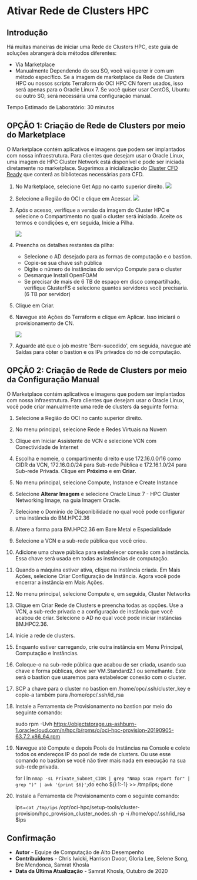 # Ativar Rede de Clusters HPC

## Introdução

Há muitas maneiras de iniciar uma Rede de Clusters HPC, este guia de soluções abrangerá dois métodos diferentes:

*   Via Marketplace
*   Manualmente Dependendo do seu SO, você vai querer ir com um método específico. Se a imagem de marketplace da Rede de Clusters HPC ou nossos scripts Terraform do OCI HPC CN forem usados, isso será apenas para o Oracle Linux 7. Se você quiser usar CentOS, Ubuntu ou outro SO, será necessária uma configuração manual.

Tempo Estimado de Laboratório: 30 minutos

## **OPÇÃO 1**: Criação de Rede de Clusters por meio do Marketplace

O Marketplace contém aplicativos e imagens que podem ser implantados com nossa infraestrutura. Para clientes que desejam usar o Oracle Linux, uma imagem de HPC Cluster Network está disponível e pode ser iniciada diretamente no marketplace. Sugerimos a inicialização do [Cluster CFD Ready](https://cloudmarketplace.oracle.com/marketplace/en_US/listing/75645211) que conterá as bibliotecas necessárias para CFD.

1.  No Marketplace, selecione Get App no canto superior direito. ![](images/get-app.png " ")
    
2.  Selecione a Região do OCI e clique em Acessar. ![](images/sign-in.png " ")
    
3.  Após o acesso, verifique a versão da imagem do Cluster HPC e selecione o Compartimento no qual o cluster será iniciado. Aceite os termos e condições e, em seguida, Inicie a Pilha.
    
    ![](images/launch-stack.png " ")
    
4.  Preencha os detalhes restantes da pilha:
    
    *   Selecione o AD desejado para as formas de computação e o bastion.
    *   Copie-se sua chave ssh pública
    *   Digite o número de instâncias do serviço Compute para o cluster
    *   Desmarque Install OpenFOAM
    *   Se precisar de mais de 6 TB de espaço em disco compartilhado, verifique GlusterFS e selecione quantos servidores você precisaria. (6 TB por servidor)
5.  Clique em Criar.
    
6.  Navegue até Ações do Terraform e clique em Aplicar. Isso iniciará o provisionamento de CN.
    
    ![](images/apply.png " ")
    
7.  Aguarde até que o job mostre 'Bem-sucedido', em seguida, navegue até Saídas para obter o bastion e os IPs privados do nó de computação.
    

## **OPÇÃO 2**: Criação de Rede de Clusters por meio da Configuração Manual

O Marketplace contém aplicativos e imagens que podem ser implantados com nossa infraestrutura. Para clientes que desejam usar o Oracle Linux, você pode criar manualmente uma rede de clusters da seguinte forma:

1.  Selecione a Região do OCI no canto superior direito.
    
2.  No menu principal, selecione Rede e Redes Virtuais na Nuvem
    
3.  Clique em Iniciar Assistente de VCN e selecione VCN com Conectividade de Internet
    
4.  Escolha e nomeie, o compartimento direito e use 172.16.0.0/16 como CIDR da VCN, 172.16.0.0/24 para Sub-rede Pública e 172.16.1.0/24 para Sub-rede Privada. Clique em **Próximo** e em **Criar**.
    
5.  No menu principal, selecione Compute, Instance e Create Instance
    
6.  Selecione **Alterar Imagem** e selecione Oracle Linux 7 - HPC Cluster Networking Image, na guia Imagem Oracle.
    
7.  Selecione o Domínio de Disponibilidade no qual você pode configurar uma instância do BM.HPC2.36
    
8.  Altere a forma para BM.HPC2.36 em Bare Metal e Especialidade
    
9.  Selecione a VCN e a sub-rede pública que você criou.
    
10.  Adicione uma chave pública para estabelecer conexão com a instância. Essa chave será usada em todas as instâncias de computação.
    
11.  Quando a máquina estiver ativa, clique na instância criada. Em Mais Ações, selecione Criar Configuração de Instância. Agora você pode encerrar a instância em Mais Ações.
    
12.  No menu principal, selecione Compute e, em seguida, Cluster Networks
    
13.  Clique em Criar Rede de Clusters e preencha todas as opções. Use a VCN, a sub-rede privada e a configuração de instância que você acabou de criar. Selecione o AD no qual você pode iniciar instâncias BM.HPC2.36.
    
14.  Inicie a rede de clusters.
    
15.  Enquanto estiver carregando, crie outra instância em Menu Principal, Computação e Instâncias.
    
16.  Coloque-o na sub-rede pública que acabou de ser criada, usando sua chave e forma públicas, deve ser VM.Standard2.1 ou semelhante. Este será o bastion que usaremos para estabelecer conexão com o cluster.
    
17.  SCP a chave para o cluster no bastion em /home/opc/.ssh/cluster\_key e copie-a também para /home/opc/.ssh/id\_rsa
    
18.  Instale a Ferramenta de Provisionamento no bastion por meio do seguinte comando:
    
        sudo rpm -Uvh https://objectstorage.us-ashburn-1.oraclecloud.com/n/hpc/b/rpms/o/oci-hpc-provision-20190905-63.7.2.x86_64.rpm
        
19.  Navegue até Compute e depois Pools de Instâncias na Console e colete todos os endereços IP do pool de rede de clusters. Ou use esse comando no bastion se você não tiver mais nada em execução na sua sub-rede privada.
    
        for i in `nmap -sL Private_Subnet_CIDR | grep "Nmap scan report for" | grep ")" | awk '{print $6}'`;do echo ${i:1:-1} >> /tmp/ips; done
        
20.  Instale a Ferramenta de Provisionamento com o seguinte comando:
    
        ips=`cat /tmp/ips`
        /opt/oci-hpc/setup-tools/cluster-provision/hpc_provision_cluster_nodes.sh -p -i /home/opc/.ssh/id_rsa $ips
        

## Confirmação

*   **Autor** - Equipe de Computação de Alto Desempenho
*   **Contribuidores** - Chris Iwicki, Harrison Dvoor, Gloria Lee, Selene Song, Bre Mendonca, Samrat Khosla
*   **Data da Última Atualização** - Samrat Khosla, Outubro de 2020